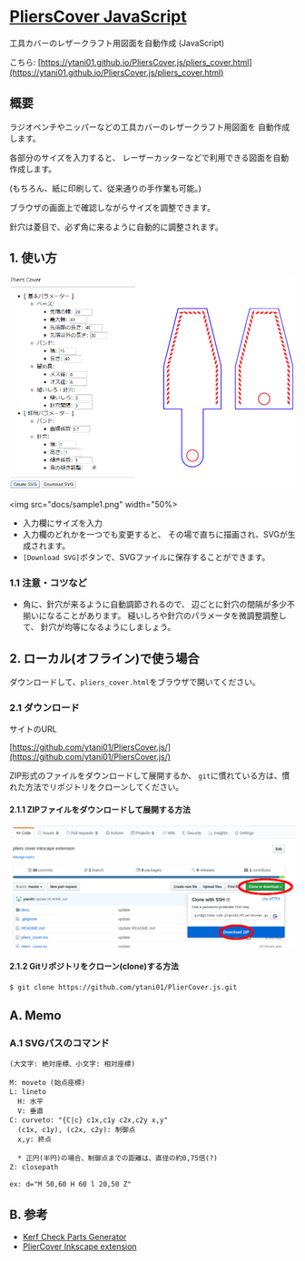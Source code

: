 # [PliersCover JavaScript](https://ytani01.github.io/PliersCover.js/)

工具カバーのレザークラフト用図面を自動作成 (JavaScript)

こちら: [https://ytani01.github.io/PliersCover.js/pliers_cover.html](https://ytani01.github.io/PliersCover.js/pliers_cover.html)


## 概要

ラジオペンチやニッパーなどの工具カバーのレザークラフト用図面を
自動作成します。

各部分のサイズを入力すると、
レーザーカッターなどで利用できる図面を自動作成します。

(もちろん、紙に印刷して、従来通りの手作業も可能。)

ブラウザの画面上で確認しながらサイズを調整できます。

針穴は菱目で、必ず角に来るように自動的に調整されます。


## 1. 使い方

[![sample1](docs/sample1.png)](https://ytani01.github.io/PliersCover.js/pliers_cover.html)<br />

<img src="docs/sample1.png" width="50%>
* 入力欄にサイズを入力
* 入力欄のどれかを一つでも変更すると、
その場で直ちに描画され、SVGが生成されます。
* ``[Download SVG]``ボタンで、SVGファイルに保存することができます。


### 1.1 注意・コツなど

* 角に、針穴が来るように自動調節されるので、
辺ごとに針穴の間隔が多少不揃いになることがあります。
縫いしろや針穴のパラメータを微調整調整して、
針穴が均等になるようにしましょう。


## 2. ローカル(オフライン)で使う場合

ダウンロードして、``pliers_cover.html``をブラウザで開いてください。


### 2.1 ダウンロード

サイトのURL

[https://github.com/ytani01/PliersCover.js/](https://github.com/ytani01/PliersCover.js/)

ZIP形式のファイルをダウンロードして展開するか、
``git``に慣れている方は、慣れた方法でリポジトリをクローンしてください。


#### 2.1.1 ZIPファイルをダウンロードして展開する方法

![github](docs/github1.png)


#### 2.1.2 Gitリポジトリをクローン(clone)する方法

```bash
$ git clone https://github.com/ytani01/PlierCover.js.git
```


## A. Memo

### A.1 SVGパスのコマンド

```
(大文字: 絶対座標、小文字: 相対座標)

M: moveto (始点座標)
L: lineto
  H: 水平
  V: 垂直
C: curveto: "{C|c} c1x,c1y c2x,c2y x,y"
  (c1x, c1y), (c2x, c2y): 制御点
  x,y: 終点

  * 正円(半円)の場合、制御点までの距離は、直径の約0,75倍(?)
Z: closepath
```

```
ex: d="M 50,60 H 60 l 20,50 Z"
```


## B. 参考

* [Kerf Check Parts Generator](http://doyolab.net/appli/kerf_check/kerf_check.html)
* [PlierCover Inkscape extension](https://github.com/ytani01/PliersCover)
